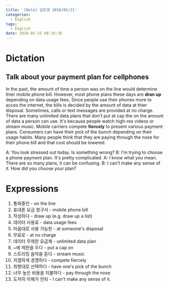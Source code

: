 ```yaml
---
title: '[Note] 입트영 2018/05/21'
categories:
  - English
tags:
  - English
date: 2018-05-25 08:18:36
---
```


# Dictation
## Talk about your payment plan for cellphones

In the past, the amount of time a person was on the line would determine thier mobile phone bill. However, most phone plans these days are **dran up** depending on data usage fees. Since people use their phones more to acces the internet, the bills is decided by the amount of data at thier disposal. Sometimes, calls or text messages are provided at no charge. There are many unlimited data plans that don't put at cap the on the amount of data a person can use. It's because people watch high-res videos or stream music. Mobile carriers compete **fiercely** to present various payment plans. Consumers can have their pick of the bunch depending on their usage habits. Many people think that they are paying through the nose for their phone bill and that cost should be lowered. 

A: You look stressed out today. Is something wrong?
B: I'm trying to choose a phone payment plan. It's pretty complicated. 
A: I know what you mean. There are so many plans, it can be confusing.
B: I can't make any sense of it. How did you choose your plan?

# Expressions
1. 통화중인 - on the line
2. 휴대폰 요금 청구서 - mobile phone bill
3. 작성하다 - draw up (e.g. draw up a list)
4. 데이터 사용료 - data usage fees
5. 마음대로 사용 가능한 - at someone's disposal
6. 무료로 - at no charge
7. 데이터 무제한 요금제 - unlimited data plan
8. ~에 제한을 두다 - put a cap on
9. 스트리밍 음악을 듣다 - stream music
10. 치열하게 경쟁하다 - compete fiercely
11. 취향대로 선택하다 - have one's pick of the bunch
12. 너무 높은 비용을 지불하다 - pay through the nose
13. 도저히 이해가 안되 - I can't make any sense of it.
